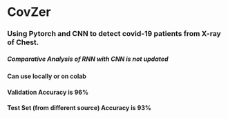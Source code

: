 # CovZer
### Using Pytorch and CNN to detect covid-19 patients from X-ray of Chest.<br>
##### Comparative Analysis of RNN with CNN is not updated<br>
#### Can use locally or on colab<br>
#### Validation Accuracy is 96%<br>
#### Test Set (from different source) Accuracy is 93%<br>

